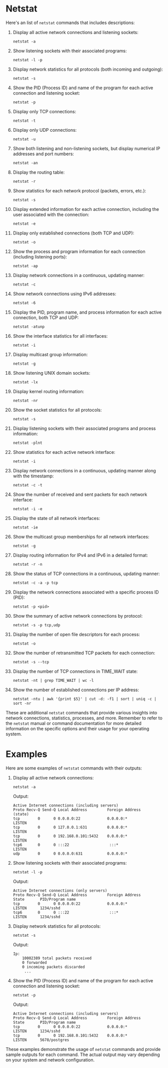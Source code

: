 # Netstat


Here's an list of `netstat` commands that includes descriptions:

1. Display all active network connections and listening sockets:
   ```
   netstat -a
   ```

2. Show listening sockets with their associated programs:
   ```
   netstat -l -p
   ```

3. Display network statistics for all protocols (both incoming and outgoing):
   ```
   netstat -s
   ```

4. Show the PID (Process ID) and name of the program for each active connection and listening socket:
   ```
   netstat -p
   ```

5. Display only TCP connections:
   ```
   netstat -t
   ```

6. Display only UDP connections:
   ```
   netstat -u
   ```

7. Show both listening and non-listening sockets, but display numerical IP addresses and port numbers:
   ```
   netstat -an
   ```

8. Display the routing table:
   ```
   netstat -r
   ```

9. Show statistics for each network protocol (packets, errors, etc.):
   ```
   netstat -s
   ```

10. Display extended information for each active connection, including the user associated with the connection:
    ```
    netstat -e
    ```

11. Display only established connections (both TCP and UDP):
    ```
    netstat -o
    ```

12. Show the process and program information for each connection (including listening ports):
    ```
    netstat -ap
    ```

13. Display network connections in a continuous, updating manner:
    ```
    netstat -c
    ```

14. Show network connections using IPv6 addresses:
    ```
    netstat -6
    ```

15. Display the PID, program name, and process information for each active connection, both TCP and UDP:
    ```
    netstat -atunp
    ```

16. Show the interface statistics for all interfaces:
    ```
    netstat -i
    ```

17. Display multicast group information:
    ```
    netstat -g
    ```

18. Show listening UNIX domain sockets:
    ```
    netstat -lx
    ```

19. Display kernel routing information:
    ```
    netstat -nr
    ```

20. Show the socket statistics for all protocols:
    ```
    netstat -s
    ```

21. Display listening sockets with their associated programs and process information:
    ```
    netstat -plnt
    ```

22. Show statistics for each active network interface:
    ```
    netstat -i
    ```

23. Display network connections in a continuous, updating manner along with the timestamp:
    ```
    netstat -c -t
    ```

24. Show the number of received and sent packets for each network interface:
    ```
    netstat -i -e
    ```

25. Display the state of all network interfaces:
    ```
    netstat -ie
    ```

26. Show the multicast group memberships for all network interfaces:
    ```
    netstat -g
    ```

27. Display routing information for IPv4 and IPv6 in a detailed format:
    ```
    netstat -r -n
    ```

28. Show the status of TCP connections in a continuous, updating manner:
    ```
    netstat -c -a -p tcp
    ```

29. Display the network connections associated with a specific process ID (PID):
    ```
    netstat -p <pid>
    ```

30. Show the summary of active network connections by protocol:
    ```
    netstat -s -p tcp,udp
    ```

31. Display the number of open file descriptors for each process:
    ```
    netstat -o
    ```

32. Show the number of retransmitted TCP packets for each connection:
    ```
    netstat -s --tcp
    ```

33. Display the number of TCP connections in TIME_WAIT state:
    ```
    netstat -nt | grep TIME_WAIT | wc -l
    ```

34. Show the number of established connections per IP address:
    ```
    netstat -ntu | awk '{print $5}' | cut -d: -f1 | sort | uniq -c | sort -nr
    ```

These are additional `netstat` commands that provide various insights into network connections, statistics, processes, and more. Remember to refer to the `netstat` manual or command documentation for more detailed information on the specific options and their usage for your operating system.

# Examples

Here are some examples of `netstat` commands with their outputs:

1. Display all active network connections:
   ```
   netstat -a
   ```

   Output:
   ```
   Active Internet connections (including servers)
   Proto Recv-Q Send-Q Local Address         Foreign Address       (state)
   tcp        0      0 0.0.0.0:22            0.0.0.0:*             LISTEN
   tcp        0      0 127.0.0.1:631         0.0.0.0:*             LISTEN
   tcp        0      0 192.168.0.101:5432    0.0.0.0:*             LISTEN
   tcp6       0      0 :::22                  :::*                  LISTEN
   udp        0      0 0.0.0.0:631           0.0.0.0:*
   ```

2. Show listening sockets with their associated programs:
   ```
   netstat -l -p
   ```

   Output:
   ```
   Active Internet connections (only servers)
   Proto Recv-Q Send-Q Local Address         Foreign Address       State       PID/Program name
   tcp        0      0 0.0.0.0:22            0.0.0.0:*             LISTEN      1234/sshd
   tcp6       0      0 :::22                  :::*                  LISTEN      1234/sshd
   ```

3. Display network statistics for all protocols:
   ```
   netstat -s
   ```

   Output:
   ```
   Ip:
       10002389 total packets received
       0 forwarded
       0 incoming packets discarded
        ...
   ```

4. Show the PID (Process ID) and name of the program for each active connection and listening socket:
   ```
   netstat -p
   ```

   Output:
   ```
   Active Internet connections (including servers)
   Proto Recv-Q Send-Q Local Address         Foreign Address       State       PID/Program name
   tcp        0      0 0.0.0.0:22            0.0.0.0:*             LISTEN      1234/sshd
   tcp        0      0 192.168.0.101:5432    0.0.0.0:*             LISTEN      5678/postgres
   ```

These examples demonstrate the usage of `netstat` commands and provide sample outputs for each command. The actual output may vary depending on your system and network configuration.